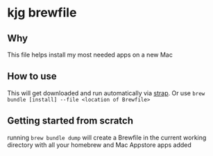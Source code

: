# kjg brewfile

## Why

This file helps install my most needed apps on a new Mac

## How to use

This will get downloaded and run automatically via [strap](https://github.com/MikeMcQuaid/strap).
Or use `brew bundle [install] --file <location of Brewfile>`

## Getting started from scratch

running `brew bundle dump` will create a Brewfile in the current working directory with all your homebrew and Mac Appstore apps added
